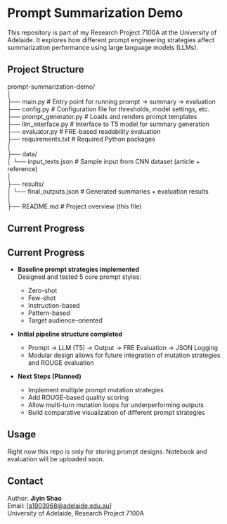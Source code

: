 # Prompt Summarization Demo

This repository is part of my Research Project 7100A at the University of Adelaide. It explores how different prompt engineering strategies affect summarization performance using large language models (LLMs).

## Project Structure

prompt-summarization-demo/<br>
│<br>
├── main.py # Entry point for running prompt → summary → evaluation<br>
├── config.py # Configuration file for thresholds, model settings, etc.<br>
├── prompt_generator.py # Loads and renders prompt templates<br>
├── llm_interface.py # Interface to T5 model for summary generation<br>
├── evaluator.py # FRE-based readability evaluation<br>
├── requirements.txt # Required Python packages<br>
│<br>
├── data/<br>
│ └── input_texts.json # Sample input from CNN dataset (article + reference)<br>
│<br>
├── results/<br>
│ └── final_outputs.json # Generated summaries + evaluation results<br>
│<br>
├── README.md # Project overview (this file)<br>

## Current Progress

## Current Progress

- **Baseline prompt strategies implemented**  
  Designed and tested 5 core prompt styles:
  - Zero-shot  
  - Few-shot  
  - Instruction-based  
  - Pattern-based  
  - Target audience–oriented

- **Initial pipeline structure completed**  
  - Prompt → LLM (T5) → Output → FRE Evaluation → JSON Logging
  - Modular design allows for future integration of mutation strategies and ROUGE evaluation

- **Next Steps (Planned)**  
  - Implement multiple prompt mutation strategies  
  - Add ROUGE-based quality scoring  
  - Allow multi-turn mutation loops for underperforming outputs  
  - Build comparative visualization of different prompt strategies


## Usage

Right now this repo is only for storing prompt designs. Notebook and evaluation will be uploaded soon.

## Contact

Author: **Jiyin Shao**  
Email: [a1903968@adelaide.edu.au]  
University of Adelaide, Research Project 7100A
